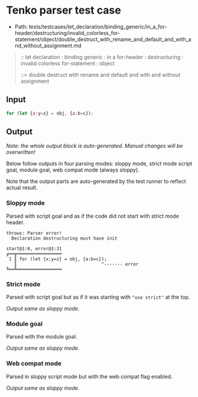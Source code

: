 # Tenko parser test case

- Path: tests/testcases/let_declaration/binding_generic/in_a_for-header/destructuring/invalid_colorless_for-statement/object/double_destruct_with_rename_and_default_and_with_and_without_assignment.md

> :: let declaration : binding generic : in a for-header : destructuring : invalid colorless for-statement : object
>
> ::> double destruct with rename and default and with and without assignment

## Input

`````js
for (let {x:y=z} = obj, {a:b=c});
`````

## Output

_Note: the whole output block is auto-generated. Manual changes will be overwritten!_

Below follow outputs in four parsing modes: sloppy mode, strict mode script goal, module goal, web compat mode (always sloppy).

Note that the output parts are auto-generated by the test runner to reflect actual result.

### Sloppy mode

Parsed with script goal and as if the code did not start with strict mode header.

`````
throws: Parser error!
  Declaration destructuring must have init

start@1:0, error@1:31
╔══╦═════════════════
 1 ║ for (let {x:y=z} = obj, {a:b=c});
   ║                                ^------- error
╚══╩═════════════════

`````

### Strict mode

Parsed with script goal but as if it was starting with `"use strict"` at the top.

_Output same as sloppy mode._

### Module goal

Parsed with the module goal.

_Output same as sloppy mode._

### Web compat mode

Parsed in sloppy script mode but with the web compat flag enabled.

_Output same as sloppy mode._

